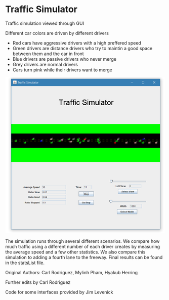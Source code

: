 # Traffic Simulator
Traffic simulation viewed through GUI

Different car colors are driven by different drivers 
* Red cars have aggressive drivers with a high preffered speed
* Green drivers are distance drivers who try to maintin a good space between them and the car in front
* Blue drivers are passive drivers who never merge
* Grey drivers are normal drivers
* Cars turn pink while their drivers want to merge

![Traffic Simulator GUI](/extra/screenshot.png)

The simulation runs through several different scenarios. We compare how much traffic using a different number of each driver creates by measuring the average speed and a few other statistics. We also compare this simulation to adding a fourth lane to the freeway. Final results can be found in the statsList file.  

Original Authors: Carl Rodriguez, Mylinh Pham, Hyakub Herring

Further edits by Carl Rodriguez

Code for some interfaces provided by Jim Levenick
